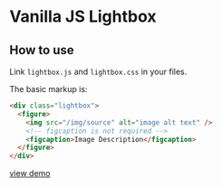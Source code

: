 # Vanilla JS Lightbox

## How to use

Link `lightbox.js` and `lightbox.css` in your files.

The basic markup is:

```html
<div class="lightbox">
  <figure>
    <img src="/img/source" alt="image alt text" />
    <!-- figcaption is not required -->
    <figcaption>Image Description</figcaption>
  </figure>
</div>
```

[view demo](https://khimsh.github.io/vanilla-js-lightbox/)
